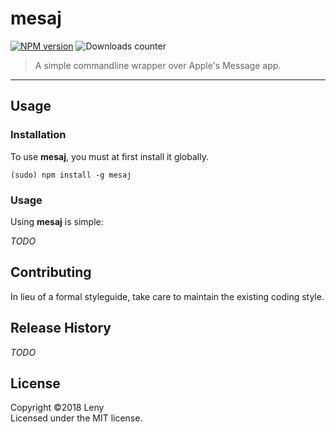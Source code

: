 # mesaj

[![NPM version](http://img.shields.io/npm/v/mesaj.svg)](https://www.npmjs.org/package/mesaj) ![Downloads counter](http://img.shields.io/npm/dm/mesaj.svg)

> A simple commandline wrapper over Apple's Message app.

* * *

## Usage

### Installation

To use **mesaj**, you must at first install it globally.

    (sudo) npm install -g mesaj

### Usage

Using **mesaj** is simple:

*TODO*

## Contributing

In lieu of a formal styleguide, take care to maintain the existing coding style.

## Release History

*TODO*

## License
Copyright ©2018 Leny  
Licensed under the MIT license.
